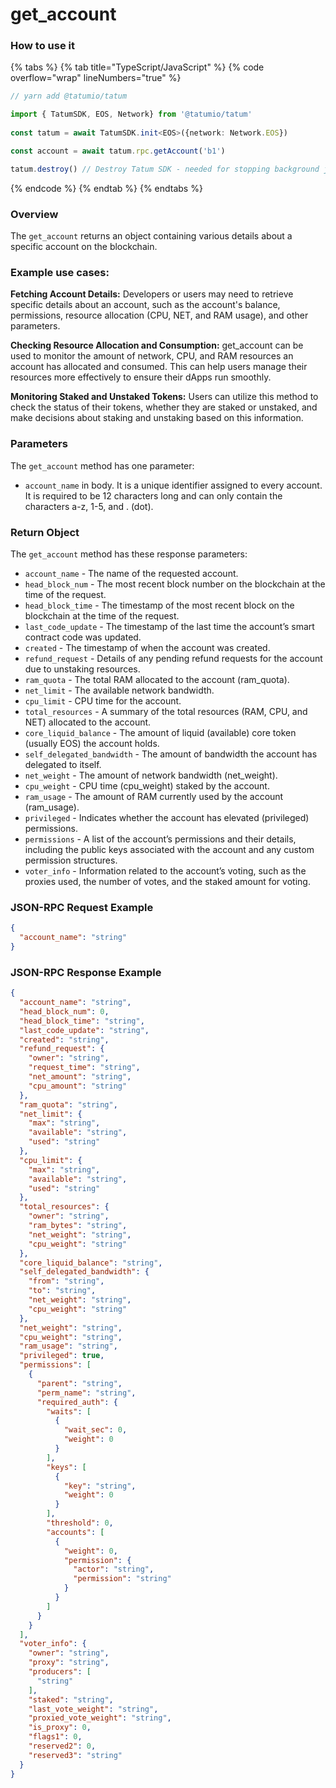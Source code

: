 # get_account

### How to use it

{% tabs %}
{% tab title="TypeScript/JavaScript" %}
{% code overflow="wrap" lineNumbers="true" %}
```typescript
// yarn add @tatumio/tatum

import { TatumSDK, EOS, Network} from '@tatumio/tatum'
  
const tatum = await TatumSDK.init<EOS>({network: Network.EOS})

const account = await tatum.rpc.getAccount('b1')

tatum.destroy() // Destroy Tatum SDK - needed for stopping background jobs
```
{% endcode %}
{% endtab %}
{% endtabs %}

### Overview

The `get_account` returns an object containing various details about a specific account on the blockchain.

### Example use cases:

**Fetching Account Details:**
Developers or users may need to retrieve specific details about an account, such as the account's balance, permissions, resource allocation (CPU, NET, and RAM usage), and other parameters.

**Checking Resource Allocation and Consumption:**
get_account can be used to monitor the amount of network, CPU, and RAM resources an account has allocated and consumed. This can help users manage their resources more effectively to ensure their dApps run smoothly.

**Monitoring Staked and Unstaked Tokens:**
Users can utilize this method to check the status of their tokens, whether they are staked or unstaked, and make decisions about staking and unstaking based on this information.

### Parameters

The `get_account` method has one parameter:

 * `account_name` in body. It is a unique identifier assigned to every account. It is required to be 12 characters long and can only contain the characters a-z, 1-5, and . (dot).

### Return Object

The `get_account` method has these response parameters:

  * `account_name` - The name of the requested account.
  * `head_block_num` - The most recent block number on the blockchain at the time of the request.
  * `head_block_time` - The timestamp of the most recent block on the blockchain at the time of the request.
  * `last_code_update` - The timestamp of the last time the account’s smart contract code was updated.
  * `created` - The timestamp of when the account was created.
  * `refund_request` - Details of any pending refund requests for the account due to unstaking resources.
  * `ram_quota` - The total RAM allocated to the account (ram_quota).
  * `net_limit` - The available network bandwidth.
  * `cpu_limit` - CPU time for the account.
  * `total_resources` - A summary of the total resources (RAM, CPU, and NET) allocated to the account.
  * `core_liquid_balance` - The amount of liquid (available) core token (usually EOS) the account holds.
  * `self_delegated_bandwidth` - The amount of bandwidth the account has delegated to itself.
  * `net_weight` - The amount of network bandwidth (net_weight).
  * `cpu_weight` - CPU time (cpu_weight) staked by the account.
  * `ram_usage` - The amount of RAM currently used by the account (ram_usage).
  * `privileged` - Indicates whether the account has elevated (privileged) permissions.
  * `permissions` - A list of the account’s permissions and their details, including the public keys associated with the account and any custom permission structures.
  * `voter_info` - Information related to the account’s voting, such as the proxies used, the number of votes, and the staked amount for voting.

### JSON-RPC Request Example

```json
{
  "account_name": "string"
}
```

### JSON-RPC Response Example

```json
{
  "account_name": "string",
  "head_block_num": 0,
  "head_block_time": "string",
  "last_code_update": "string",
  "created": "string",
  "refund_request": {
    "owner": "string",
    "request_time": "string",
    "net_amount": "string",
    "cpu_amount": "string"
  },
  "ram_quota": "string",
  "net_limit": {
    "max": "string",
    "available": "string",
    "used": "string"
  },
  "cpu_limit": {
    "max": "string",
    "available": "string",
    "used": "string"
  },
  "total_resources": {
    "owner": "string",
    "ram_bytes": "string",
    "net_weight": "string",
    "cpu_weight": "string"
  },
  "core_liquid_balance": "string",
  "self_delegated_bandwidth": {
    "from": "string",
    "to": "string",
    "net_weight": "string",
    "cpu_weight": "string"
  },
  "net_weight": "string",
  "cpu_weight": "string",
  "ram_usage": "string",
  "privileged": true,
  "permissions": [
    {
      "parent": "string",
      "perm_name": "string",
      "required_auth": {
        "waits": [
          {
            "wait_sec": 0,
            "weight": 0
          }
        ],
        "keys": [
          {
            "key": "string",
            "weight": 0
          }
        ],
        "threshold": 0,
        "accounts": [
          {
            "weight": 0,
            "permission": {
              "actor": "string",
              "permission": "string"
            }
          }
        ]
      }
    }
  ],
  "voter_info": {
    "owner": "string",
    "proxy": "string",
    "producers": [
      "string"
    ],
    "staked": "string",
    "last_vote_weight": "string",
    "proxied_vote_weight": "string",
    "is_proxy": 0,
    "flags1": 0,
    "reserved2": 0,
    "reserved3": "string"
  }
}
```